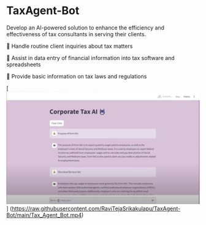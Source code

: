 # TaxAgent-Bot
Develop an AI-powered solution to enhance the efficiency and effectiveness of tax consultants in serving their clients.

 Handle routine client inquiries about tax matters

 Assist in data entry of financial information into tax software and spreadsheets

 Provide basic information on tax laws and regulations

[![Watch the video](https://raw.githubusercontent.com/RaviTejaSrikakulapu/TaxAgent-Bot/main/Capture.png)]
(https://raw.githubusercontent.com/RaviTejaSrikakulapu/TaxAgent-Bot/main/Tax_Agent_Bot.mp4)


